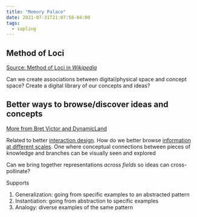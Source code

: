 ```yaml
---
title: "Memory Palace"
date: 2021-07-31T21:07:58-04:00
tags:
  - sapling
---
```


## Method of Loci

[Source: Method of Loci in _Wikipedia_](https://en.wikipedia.org/wiki/Method_of_loci)

Can we create associations between digital/physical space and concept space? Create a digital library of our concepts and ideas?

## Better ways to browse/discover ideas and concepts

[More from Bret Victor and DynamicLand](http://worrydream.com/cdg/ResearchAgenda-v0.19-poster.pdf)

Related to better [interaction design](thoughts/interaction%20design.md). How do we better browse [information at different scales](thoughts/information%20scales.md). One where conceptual connections between pieces of knowledge and branches can be visually seen and explored

Can we bring together representations _across fields_ so ideas can cross-pollinate?

Supports

1. Generalization: going from specific examples to an abstracted pattern
2. Instantiation: going from abstraction to specific examples
3. Analogy: diverse examples of the same pattern
